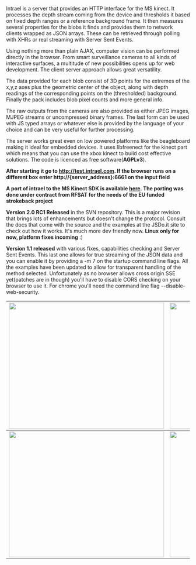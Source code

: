 Intrael is a server that provides an HTTP interface for the MS kinect. It processes the depth stream coming from the device and thresholds it based on fixed depth ranges or a reference background frame. It then measures several properties for the blobs it finds and provides them to network clients wrapped as JSON arrays. These can be retrieved through polling with XHRs or real streaming with Server Sent Events.

Using nothing more than plain AJAX, computer vision can be performed directly in the browser. From smart surveillance cameras to all kinds of interactive surfaces, a multitude of new possibilities opens up for web development. The client server approach allows great versatility.

The data provided for each blob consist of 3D points for the extremes of the x,y,z axes plus the geometric center of the object, along with depth readings of the corresponding points on the (thresholded) background. Finally the pack includes blob pixel counts and more general info.

The raw outputs from the cameras are also provided as either JPEG images, MJPEG streams or uncompressed binary frames. The last form can be used with JS typed arrays or whatever else is provided by the language of your choice and can be very useful for further processing.

The server works great even on low powered platforms like the beagleboard making it ideal for embedded devices. It uses libfreenect for the kinect part which means that you can use the xbox kinect to build cost effective solutions. The code is licenced as free software(**AGPLv3**).

**After starting it go to http://test.intrael.com. If the browser runs on a different box enter http://{server_address}:6661 on the input field**

**A port of intrael to the MS Kinect SDK is available [here](https://code.google.com/p/kinect-server-strokeback/). The porting was done under contract from RFSAT for the needs of the EU funded strokeback project**

**Version 2.0 RC1 Released** in the SVN repository. This is a major revision that brings lots of enhancements but doesn't change the protocol. Consult the docs that come with the source and the examples at the JSDo.it site to check out how it works. It's much more dev friendly now. **Linux only for now, platform fixes incoming** :)

**Version 1.1 released** with various fixes, capabilities checking and Server Sent Events. This last one allows for true streaming of the JSON data and you can enable it by providing a -m 7 on the startup command line flags. All the examples have been updated to allow for transparent handling of the method selected. Unfortunately as no browser allows cross origin SSE yet(patches are in though) you'll have to disable CORS checking on your browser to use it. For chrome you'll need the command line flag --disable-web-security.

| <a href='http://www.youtube.com/watch?feature=player_embedded&v=sIXIGeJSuAg' target='_blank'><img src='http://img.youtube.com/vi/sIXIGeJSuAg/0.jpg' width='425' height=344 /></a> | <a href='http://www.youtube.com/watch?feature=player_embedded&v=uXRKgvox1xQ' target='_blank'><img src='http://img.youtube.com/vi/uXRKgvox1xQ/0.jpg' width='425' height=344 /></a> |
|:----------------------------------------------------------------------------------------------------------------------------------------------------------------------------------|:----------------------------------------------------------------------------------------------------------------------------------------------------------------------------------|
| <a href='http://www.youtube.com/watch?feature=player_embedded&v=fBNN8cKFla4' target='_blank'><img src='http://img.youtube.com/vi/fBNN8cKFla4/0.jpg' width='425' height=344 /></a> | <a href='http://www.youtube.com/watch?feature=player_embedded&v=oIs8E0mgIOc' target='_blank'><img src='http://img.youtube.com/vi/oIs8E0mgIOc/0.jpg' width='425' height=344 /></a> |